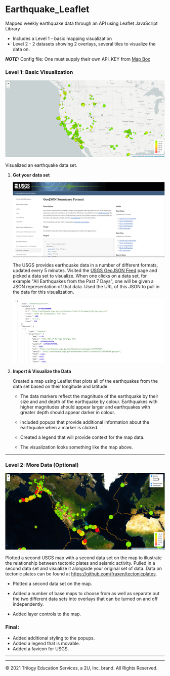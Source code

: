 # Earthquake_Leaflet
Mapped weekly earthquake data through an API using Leaflet JavaScript Library

- Includes a Level 1 - basic mapping visualization 
- Level 2 - 2 datasets showing 2 overlays, several tiles to visualize the data on.  

***NOTE:*** Config file: One must supply their own API_KEY from [Map Box](https://www.mapbox.com/)


### Level 1: Basic Visualization

![2-BasicMap](Images/2-BasicMap.png)

Visualized an earthquake data set.

1. **Get your data set**

   ![3-Data](Images/3-Data.png)

   The USGS provides earthquake data in a number of different formats, updated every 5 minutes. Visited the [USGS GeoJSON Feed](http://earthquake.usgs.gov/earthquakes/feed/v1.0/geojson.php) page and picked a data set to visualize. When one clicks on a data set, for example "All Earthquakes from the Past 7 Days", one will be given a JSON representation of that data. Used the URL of this JSON to pull in the data for this visualization.

   ![4-JSON](Images/4-JSON.png)

2. **Import & Visualize the Data**

   Created a map using Leaflet that plots all of the earthquakes from the data set based on their longitude and latitude.

   * The data markers reflect the magnitude of the earthquake by their size and and depth of the earthquake by colour. Earthquakes with higher magnitudes should appear larger and earthquakes with greater depth should appear darker in colour.

   * Included popups that provide additional information about the earthquake when a marker is clicked.

   * Created a legend that will provide context for the map data.

   * The visualization looks something like the map above.

- - -

### Level 2: More Data (Optional)

![5-Advanced](Images/5-Advanced.png)

Plotted a second USGS map with a second data set on the map to illustrate the relationship between tectonic plates and seismic activity. Pulled in a second data set and visualize it alongside your original set of data. Data on tectonic plates can be found at <https://github.com/fraxen/tectonicplates>.

* Plotted a second data set on the map.

* Added a number of base maps to choose from as well as separate out the two different data sets into overlays that can be turned on and off independently.

* Added layer controls to the map.

### Final: 
 * Added additional styling to the popups. 
 * Added a legend that is movable.
 * Added a favicon for USGS.

- - -
___
© 2021  Trilogy Education Services, a 2U, Inc. brand. All Rights Reserved.	
